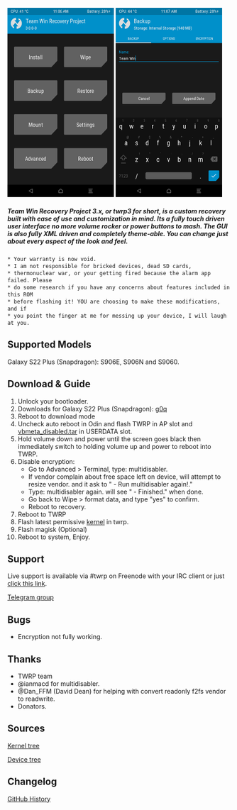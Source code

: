 ![](docs/images/twrp-home.png)
![](docs/images/twrp-backup.png)

##### Team Win Recovery Project 3.x, or twrp3 for short, is a custom recovery built with ease of use and customization in mind. Its a fully touch driven user interface no more volume rocker or power buttons to mash. The GUI is also fully XML driven and completely theme-able. You can change just about every aspect of the look and feel.

    * Your warranty is now void.
    * I am not responsible for bricked devices, dead SD cards,
    * thermonuclear war, or your getting fired because the alarm app failed. Please
    * do some research if you have any concerns about features included in this ROM
    * before flashing it! YOU are choosing to make these modifications, and if
    * you point the finger at me for messing up your device, I will laugh at you.

Supported Models
-------------
Galaxy S22 Plus (Snapdragon): S906E, S906N and S9060.

Download & Guide
-------------
                
1. Unlock your bootloader.
2. Downloads for Galaxy S22 Plus (Snapdragon): [g0q](https://www.androidfilehost.com/?w=files&flid=334575)
3. Reboot to download mode
4. Uncheck auto reboot in Odin and flash TWRP in AP slot and [vbmeta_disabled.tar](https://github.com/afaneh92/android_device_samsung_g0q/raw/github.io/docs/vbmeta_disabled.tar) in USERDATA slot.
5. Hold volume down and power until the screen goes black then immediately switch to holding volume up and power to reboot into TWRP.
6. Disable encryption:
    - Go to Advanced > Terminal, type: multidisabler.​
    - If vendor complain about free space left on device, will attempt to resize vendor. and it ask to " - Run multidisabler again!."​
    - Type: multidisabler again. will see " - Finished." when done.​
    - Go back to Wipe > format data, and type "yes" to confirm.​
    - Reboot to recovery.​
7. Reboot to TWRP
8. Flash latest permissive [kernel](https://www.androidfilehost.com/?w=files&flid=334556) in twrp.
9. Flash magisk (Optional)
10. Reboot to system, Enjoy.
                
Support
-------------
Live support is available via #twrp on Freenode with your IRC client or just [click this link](http://webchat.freenode.net/?channels=twrp).

[Telegram group](https://t.me/+Vnl6QSa5Ru84OTM8)

Bugs
-------------
- Encryption not fully working.
     

Thanks
-------------
* TWRP team
* @ianmacd for multidisabler.
* @Dan_FFM (David Dean) for helping with convert readonly f2fs vendor to readwrite.
* Donators.

Sources
-------------
[Kernel tree](https://github.com/afaneh92/android_kernel_samsung_sm8450)

[Device tree](https://github.com/afaneh92/android_device_samsung_g0q)

Changelog
-------------
[GitHub History](https://github.com/afaneh92/android_device_samsung_g0q/commits/android-12.1)
